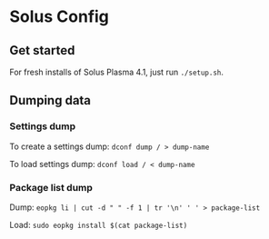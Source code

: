 # Solus Config

## Get started

For fresh installs of Solus Plasma 4.1, just run `./setup.sh`.


## Dumping data

### Settings dump

To create a settings dump: `dconf dump / > dump-name`

To load settings dump: `dconf load / < dump-name`

### Package list dump

Dump: `eopkg li | cut -d " " -f 1 | tr '\n' ' ' > package-list`

Load: `sudo eopkg install $(cat package-list)`